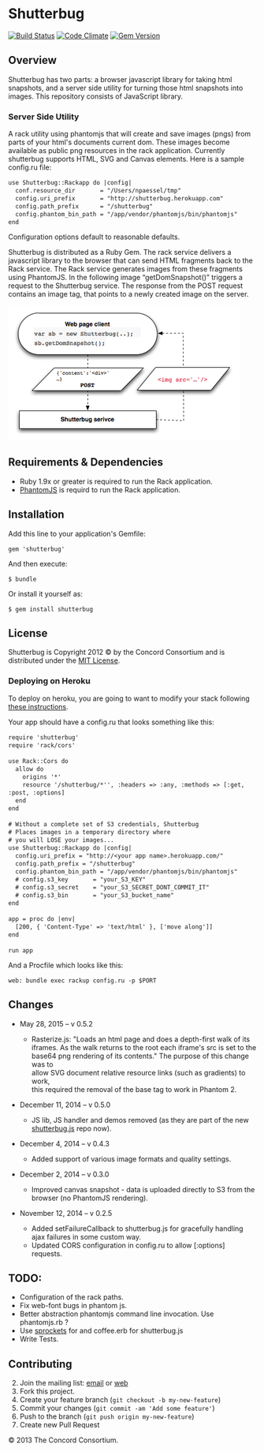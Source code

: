 # Shutterbug

[![Build Status](https://travis-ci.org/concord-consortium/shutterbug.png?branch=master)](https://travis-ci.org/concord-consortium/shutterbug)
[![Code Climate](https://codeclimate.com/github/concord-consortium/shutterbug.png)](https://codeclimate.com/github/concord-consortium/shutterbug)
[![Gem Version](https://badge.fury.io/rb/shutterbug.png)](http://badge.fury.io/rb/shutterbug)

## Overview ##

Shutterbug has two parts: a browser javascript library for taking html snapshots, and a server side utility for turning those html snapshots into images. This repository consists of JavaScript library.

### Server Side Utility

A rack utility using phantomjs that will create and save images (pngs) from parts of your html's documents current dom. These images become available as public png resources in the rack application. Currently shutterbug supports HTML, SVG and Canvas elements. Here is a sample config.ru file:


    use Shutterbug::Rackapp do |config|
      conf.resource_dir       = "/Users/npaessel/tmp"
      config.uri_prefix       = "http://shutterbug.herokuapp.com"
      config.path_prefix      = "/shutterbug"
      config.phantom_bin_path = "/app/vendor/phantomjs/bin/phantomjs"
    end

Configuration options default to reasonable defaults.

Shutterbug is distributed as a Ruby Gem. The rack service delivers a javascript library to the browser that can send HTML fragments back to the Rack service. The Rack service generates images from these fragments using PhantomJS.  In the following image “getDomSnapshot()” triggers a request to the Shutterbug service.  The response from the POST request contains an image tag, that points to a newly created image on the server.

  ![System Overview](images/shutterbug.jpg)

## Requirements & Dependencies

  * Ruby 1.9x or greater is required to run the Rack application.
  * [PhantomJS](http://phantomjs.org/) is requird to run the Rack application.

## Installation

Add this line to your application's Gemfile:

    gem 'shutterbug'

And then execute:

    $ bundle

Or install it yourself as:

    $ gem install shutterbug

## License ##

Shutterbug is Copyright 2012 © by the Concord Consortium and is distributed under the [MIT License](LICENSE.md).


### Deploying on Heroku ###

To deploy on heroku, you are going to want to modify your stack following [these instructions](http://nerdery.crowdmob.com/post/33143120111/heroku-ruby-on-rails-and-phantomjs).

Your app should have a config.ru that looks something like this:


    require 'shutterbug'
    require 'rack/cors'

    use Rack::Cors do
      allow do
        origins '*'
        resource '/shutterbug/*'', :headers => :any, :methods => [:get, :post, :options]
      end
    end

    # Without a complete set of S3 credentials, Shutterbug
    # Places images in a temporary directory where
    # you will LOSE your images...
    use Shutterbug::Rackapp do |config|
      config.uri_prefix = "http://<your app name>.herokuapp.com/"
      config.path_prefix = "/shutterbug"
      config.phantom_bin_path = "/app/vendor/phantomjs/bin/phantomjs"
      # config.s3_key       = "your_S3_KEY"
      # config.s3_secret    = "your_S3_SECRET_DONT_COMMIT_IT"
      # config.s3_bin       = "your_S3_bucket_name"
    end

    app = proc do |env|
      [200, { 'Content-Type' => 'text/html' }, ['move along']]
    end

    run app

And a Procfile which looks like this:

    web: bundle exec rackup config.ru -p $PORT

## Changes ##

*  May 28, 2015 – v 0.5.2
    *  Rasterize.js: "Loads an html page and does a depth-first walk of its
    iframes. As the walk returns to the root each iframe's src is set to the
    base64 png rendering of its contents."  The purpose of this change was to  
    allow SVG document relative resource links (such as gradients) to work,  
    this required the removal of the base tag to work in Phantom 2.

*  December 11, 2014 – v 0.5.0
    *  JS lib, JS handler and demos removed (as they are part of the new [shutterbug.js](https://github.com/concord-consortium/shutterbug.js) repo now).

*  December 4, 2014 – v 0.4.3
    *  Added support of various image formats and quality settings.

*  December 2, 2014 – v 0.3.0
    *  Improved canvas snapshot - data is uploaded directly to S3 from the browser (no PhantomJS rendering).

*  November 12, 2014 – v 0.2.5
    *  Added setFailureCallback to shutterbug.js for gracefully handling ajax failures in some custom way.
    *  Updated CORS configuration in config.ru to allow [:options] requests.


## TODO: ##

*  Configuration of the rack paths.
*  Fix web-font bugs in phantom js.
*  Better abstraction phantomjs command line invocation. Use phantomjs.rb ?
*  Use [sprockets](https://github.com/sstephenson/sprockets) for and coffee.erb for shutterbug.js
*  Write Tests.


## Contributing

2. Join the mailing list: [email](mailto:shutterbug-dev+subscribe@googlegroups.com) or [web](https://groups.google.com/forum/?hl=en#!forum/shutterbug-dev)
2. Fork this project.
2. Create your feature branch (`git checkout -b my-new-feature`)
3. Commit your changes (`git commit -am 'Add some feature'`)
4. Push to the branch (`git push origin my-new-feature`)
5. Create new Pull Request

© 2013 The Concord Consortium.

